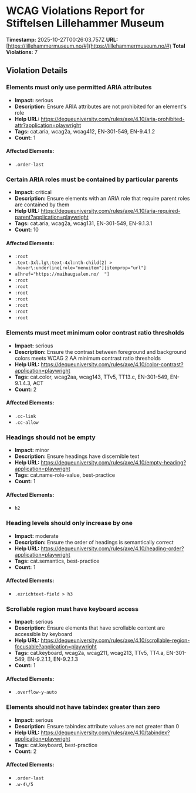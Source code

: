 # WCAG Violations Report for Stiftelsen Lillehammer Museum

**Timestamp:** 2025-10-27T00:26:03.757Z
**URL:** [https://lillehammermuseum.no/#](https://lillehammermuseum.no/#)
**Total Violations:** 7

## Violation Details

### Elements must only use permitted ARIA attributes

- **Impact:** serious
- **Description:** Ensure ARIA attributes are not prohibited for an element's role
- **Help URL:** https://dequeuniversity.com/rules/axe/4.10/aria-prohibited-attr?application=playwright
- **Tags:** cat.aria, wcag2a, wcag412, EN-301-549, EN-9.4.1.2
- **Count:** 1

#### Affected Elements:

- `.order-last`

### Certain ARIA roles must be contained by particular parents

- **Impact:** critical
- **Description:** Ensure elements with an ARIA role that require parent roles are contained by them
- **Help URL:** https://dequeuniversity.com/rules/axe/4.10/aria-required-parent?application=playwright
- **Tags:** cat.aria, wcag2a, wcag131, EN-301-549, EN-9.1.3.1
- **Count:** 10

#### Affected Elements:

- `:root`
- `.text-3xl.lg\:text-4xl:nth-child(2) > .hover\:underline[role="menuitem"][itemprop="url"]`
- `a[href="https://maihaugsalen.no/  "]`
- `:root`
- `:root`
- `:root`
- `:root`
- `:root`
- `:root`
- `:root`

### Elements must meet minimum color contrast ratio thresholds

- **Impact:** serious
- **Description:** Ensure the contrast between foreground and background colors meets WCAG 2 AA minimum contrast ratio thresholds
- **Help URL:** https://dequeuniversity.com/rules/axe/4.10/color-contrast?application=playwright
- **Tags:** cat.color, wcag2aa, wcag143, TTv5, TT13.c, EN-301-549, EN-9.1.4.3, ACT
- **Count:** 2

#### Affected Elements:

- `.cc-link`
- `.cc-allow`

### Headings should not be empty

- **Impact:** minor
- **Description:** Ensure headings have discernible text
- **Help URL:** https://dequeuniversity.com/rules/axe/4.10/empty-heading?application=playwright
- **Tags:** cat.name-role-value, best-practice
- **Count:** 1

#### Affected Elements:

- `h2`

### Heading levels should only increase by one

- **Impact:** moderate
- **Description:** Ensure the order of headings is semantically correct
- **Help URL:** https://dequeuniversity.com/rules/axe/4.10/heading-order?application=playwright
- **Tags:** cat.semantics, best-practice
- **Count:** 1

#### Affected Elements:

- `.ezrichtext-field > h3`

### Scrollable region must have keyboard access

- **Impact:** serious
- **Description:** Ensure elements that have scrollable content are accessible by keyboard
- **Help URL:** https://dequeuniversity.com/rules/axe/4.10/scrollable-region-focusable?application=playwright
- **Tags:** cat.keyboard, wcag2a, wcag211, wcag213, TTv5, TT4.a, EN-301-549, EN-9.2.1.1, EN-9.2.1.3
- **Count:** 1

#### Affected Elements:

- `.overflow-y-auto`

### Elements should not have tabindex greater than zero

- **Impact:** serious
- **Description:** Ensure tabindex attribute values are not greater than 0
- **Help URL:** https://dequeuniversity.com/rules/axe/4.10/tabindex?application=playwright
- **Tags:** cat.keyboard, best-practice
- **Count:** 2

#### Affected Elements:

- `.order-last`
- `.w-4\/5`
